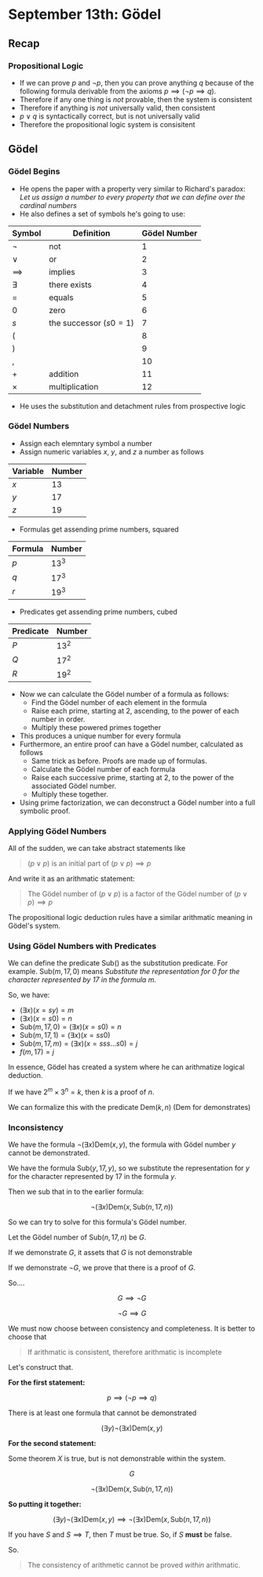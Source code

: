 # September 13th: Gödel

## Recap

### Propositional Logic

* If we can prove $p$ and $\lnot p$, then you can prove anything $q$ because of the following formula derivable from the axioms $p \implies (\lnot p \implies q)$.
* Therefore if any one thing is *not* provable, then the system is consistent
* Therefore if anything is *not* universally valid, then consistent
* $p \lor q$ is syntactically correct, but is not universally valid
* Therefore the propositional logic system is consisitent

## Gödel

### Gödel Begins

* He opens the paper with a property very similar to Richard's paradox: *Let us assign a number to every property that we can define over the cardinal numbers*
* He also defines a set of symbols he's going to use:

Symbol | Definition | Gödel Number
---        | ---                      | ---
$\lnot$    | not                      | 1
$\lor$     | or                       | 2
$\implies$ | implies                  | 3
$\exists$  | there exists             | 4
$=$        | equals                   | 5
$0$        | zero                     | 6
$s$        | the successor ($s0 = 1$) | 7
$($        |                          | 8
$)$        |                          | 9
$,$        |                          | 10
$+$        | addition                 | 11
$\times$   | multiplication           | 12

 * He uses the substitution and detachment rules from prospective logic

### Gödel Numbers

* Assign each elemntary symbol a number
* Assign numeric variables $x$, $y$, and $z$ a number as follows

Variable | Number
--- | ---
$x$ | $13$
$y$ | $17$
$z$ | $19$

* Formulas get assending prime numbers, squared

Formula | Number
---     | ---
$p$     | $13^3$
$q$     | $17^3$
$r$     | $19^3$

* Predicates get assending prime numbers, cubed

Predicate | Number
---       | ---
$P$       | $13^2$
$Q$       | $17^2$
$R$       | $19^2$

* Now we can calculate the Gödel number of a formula as follows:
  * Find the Gödel number of each element in the formula
  * Raise each prime, starting at 2, ascending, to the power of each number in order.
  * Multiply these powered primes together
* This produces a unique number for every formula
* Furthermore, an entire proof can have a Gödel number, calculated as follows
  * Same trick as before. Proofs are made up of formulas.
  * Calculate the Gödel number of each formula
  * Raise each successive prime, starting at 2, to the power of the associated Gödel number.
  * Multiply these together.
* Using prime factorization, we can deconstruct a Gödel number into a full symbolic proof.

### Applying Gödel Numbers

All of the sudden, we can take abstract statements like

> $(p \lor p)$ is an initial part of $(p \lor p) \implies p$

And write it as an arithmatic statement: 

> The Gödel number of $(p \lor p)$ is a factor of the Gödel number of $(p \lor p) \implies p$

The propositional logic deduction rules have a similar arithmatic meaning in Gödel's system.

### Using Gödel Numbers with Predicates

We can define the predicate $\text{Sub}()$ as the substitution predicate. For example. $\text{Sub}(m, 17, 0)$ means *Substitute the representation for $0$ for the character represented by $17$ in the formula $m$*.

So, we have:

* $(\exists x) (x = sy) = m$
* $(\exists x) (x = s0) = n$
* $\text{Sub}(m, 17, 0) = (\exists x) (x = s0) = n$
* $\text{Sub}(m, 17, 1) = (\exists x) (x = ss0)$
* $\text{Sub}(m, 17, m) = (\exists x) (x = sss...s0) = j$
* $f(m, 17) = j$

In essence, Gödel has created a system where he can arithmatize logical deduction.

If we have $2^m \times 3^n = k$, then $k$ is a proof of $n$. 

We can formalize this with the predicate $\text{Dem}(k, n)$ ($\text{Dem}$ for demonstrates)

### Inconsistency

We have the formula $\lnot (\exists x) \text{Dem}(x, y)$, the formula with Gödel number $y$ cannot be demonstrated.

We have the formula $\text{Sub}(y, 17, y)$, so we substitute the representation for $y$ for the character represented by $17$ in the formula $y$.

Then we sub that in to the earlier formula: 

$$\lnot (\exists x)\text{Dem}(x, \text{Sub}(n, 17, n))$$

So we can try to solve for this formula's Gödel number.

Let the Gödel number of $\text{Sub}(n, 17, n)$ be $G$.

If we demonstrate $G$, it assets that $G$ is not demonstrable

If we demonstrate $\lnot G$, we prove that there is a proof of $G$.

So.... 

$$G \implies \lnot G$$

$$\lnot G \implies G$$

We must now choose between consistency and completeness. It is better to choose that 

> If arithmatic is consistent, therefore arithmatic is incomplete

Let's construct that.

**For the first statement:**

$$p \implies (\lnot p \implies q)$$

There is at least one formula that cannot be demonstrated

$$(\exists y) \lnot (\exists x) \text{Dem}(x, y)$$

**For the second statement:**

Some theorem $X$ is true, but is not demonstrable within the system.

$$G$$

$$\lnot (\exists x) \text{Dem}(x, \text{Sub}(n, 17, n))$$

**So putting it together:**

$$(\exists y) \lnot (\exists x) \text{Dem}(x, y) \implies \lnot (\exists x) \text{Dem}(x, \text{Sub}(n, 17, n))$$

If you have $S$ and $S \implies T$, then $T$ must be true. So, if $S$ **must** be false.

So.

> The consistency of arithmetic cannot be proved *within* arithmatic.
